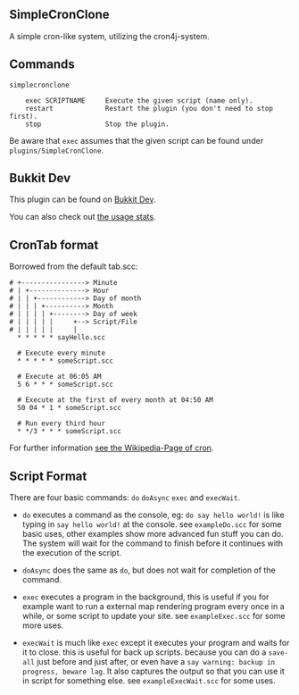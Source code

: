 SimpleCronClone
---------------

A simple cron-like system, utilizing the cron4j-system.


Commands
--------

    simplecronclone

        exec SCRIPTNAME     Execute the given script (name only).
        restart             Restart the plugin (you don't need to stop first).
        stop                Stop the plugin.


Be aware that `exec` assumes that the given script can be found under `plugins/SimpleCronClone`.


Bukkit Dev
----------

This plugin can be found on [Bukkit Dev](http://dev.bukkit.org/server-mods/SimpleCronClone).

You can also check out [the usage stats](http://mcstats.org/plugin/SimpleCronClone).


CronTab format
--------------

Borrowed from the default tab.scc:

    # +----------------> Minute
    # | +--------------> Hour
    # | | +------------> Day of month
    # | | | +----------> Month
    # | | | | +--------> Day of week
    # | | | | |     +--> Script/File
    # | | | | |     | 
      * * * * * sayHello.scc

      # Execute every minute
      * * * * * someScript.scc
      
      # Execute at 06:05 AM
      5 6 * * * someScript.scc
      
      # Execute at the first of every month at 04:50 AM
      50 04 * 1 * someScript.scc
      
      # Run every third hour
      * */3 * * * someScript.scc

For further information [see the Wikipedia-Page of cron](http://en.wikipedia.org/wiki/Cron).
      

Script Format
-------------

There are four basic commands: `do` `doAsync` `exec` and `execWait`. 

 * `do` executes a command as the console, eg: `do say hello world!` is like typing in `say hello world!` at the console. see `exampleDo.scc` for some basic uses, other examples show more advanced fun stuff you can do. The system will wait for the command to finish before it continues with the execution of the script.
 
 * `doAsync` does the same as `do`, but does not wait for completion of the command.
 
 * `exec` executes a program in the background, this is useful if you for example want to run a external map rendering program every once in a while, or some script to update your site. see `exampleExec.scc` for some more uses.
 
 * `execWait` is much like `exec` except it executes your program and waits for it to close. this is useful for back up scripts. because you can do a `save-all` just before and just after, or even have a `say warning: backup in progress, beware lag`. It also captures the output so that you can use it in script for something else. see `exampleExecWait.scc` for some uses.

